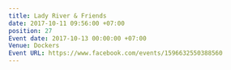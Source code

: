```yaml
---
title: Lady River & Friends
date: 2017-10-11 09:56:00 +07:00
position: 27
Event date: 2017-10-13 00:00:00 +07:00
Venue: Dockers
Event URL: https://www.facebook.com/events/1596632550388560
---
```


